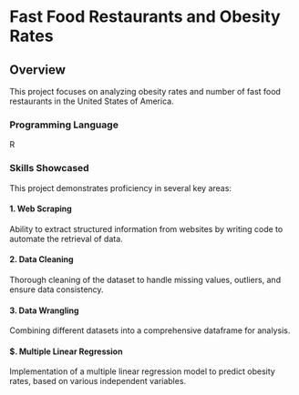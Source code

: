 # **Fast Food Restaurants and Obesity Rates**

## **Overview**
This project focuses on analyzing obesity rates and number of fast food restaurants in the United States of America. 

### **Programming Language**
R

### **Skills Showcased**
This project demonstrates proficiency in several key areas:

#### **1. Web Scraping**
Ability to extract structured information from websites by writing code to automate the retrieval of data.

#### **2. Data Cleaning**
Thorough cleaning of the dataset to handle missing values, outliers, and ensure data consistency.

#### **3. Data Wrangling**
Combining different datasets into a comprehensive dataframe for analysis.

#### **$. Multiple Linear Regression**
Implementation of a multiple linear regression model to predict obesity rates, based on various independent variables.
